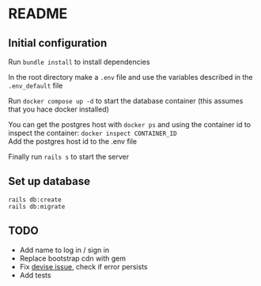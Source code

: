 # README

## Initial configuration

Run `bundle install` to install dependencies

In the root directory make a `.env` file and use the variables 
described in the `.env_default` file

Run `docker compose up -d` to start the database container (this assumes that
you hace docker installed)

You can get the postgres host with `docker ps` and using the container id
to inspect the container: `docker inspect CONTAINER_ID`  
Add the postgres host id to the .env file

Finally run `rails s` to start the server

## Set up database

```
rails db:create
rails db:migrate
```

## TODO

- Add name to log in / sign in
- Replace bootstrap cdn with gem
- Fix [devise issue](https://github.com/heartcombo/devise/issues/5439), check if error persists
- Add tests